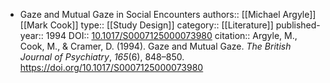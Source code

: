- Gaze and Mutual Gaze in Social Encounters
  authors::  [[Michael Argyle]] [[Mark Cook]]
  type:: [[Study Design]]
  category:: [[Literature]] 
  published-year:: 1994
  DOI:: [10.1017/S0007125000073980](https://doi.org/10.1017/S0007125000073980) 
  citation:: Argyle, M., Cook, M., & Cramer, D. (1994). Gaze and Mutual Gaze. *The British Journal of Psychiatry*, *165*(6), 848–850. https://doi.org/10.1017/S0007125000073980